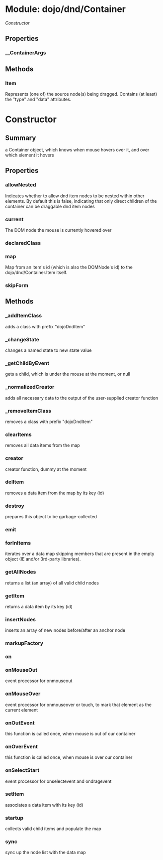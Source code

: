 # Module: dojo/dnd/Container

*Constructor*

## Properties

### __ContainerArgs


## Methods

### Item
Represents (one of) the source node(s) being dragged.
Contains (at least) the "type" and "data" attributes.

# Constructor

## Summary

a Container object, which knows when mouse hovers over it,
and over which element it hovers
## Properties

### allowNested
Indicates whether to allow dnd item nodes to be nested within other elements.
By default this is false, indicating that only direct children of the container can
be draggable dnd item nodes

### current
The DOM node the mouse is currently hovered over

### declaredClass


### map
Map from an item's id (which is also the DOMNode's id) to
the dojo/dnd/Container.Item itself.

### skipForm


## Methods

### _addItemClass
adds a class with prefix "dojoDndItem"

### _changeState
changes a named state to new state value

### _getChildByEvent
gets a child, which is under the mouse at the moment, or null

### _normalizedCreator
adds all necessary data to the output of the user-supplied creator function

### _removeItemClass
removes a class with prefix "dojoDndItem"

### clearItems
removes all data items from the map

### creator
creator function, dummy at the moment

### delItem
removes a data item from the map by its key (id)

### destroy
prepares this object to be garbage-collected

### emit


### forInItems
iterates over a data map skipping members that
are present in the empty object (IE and/or 3rd-party libraries).

### getAllNodes
returns a list (an array) of all valid child nodes

### getItem
returns a data item by its key (id)

### insertNodes
inserts an array of new nodes before/after an anchor node

### markupFactory


### on


### onMouseOut
event processor for onmouseout

### onMouseOver
event processor for onmouseover or touch, to mark that element as the current element

### onOutEvent
this function is called once, when mouse is out of our container

### onOverEvent
this function is called once, when mouse is over our container

### onSelectStart
event processor for onselectevent and ondragevent

### setItem
associates a data item with its key (id)

### startup
collects valid child items and populate the map

### sync
sync up the node list with the data map

